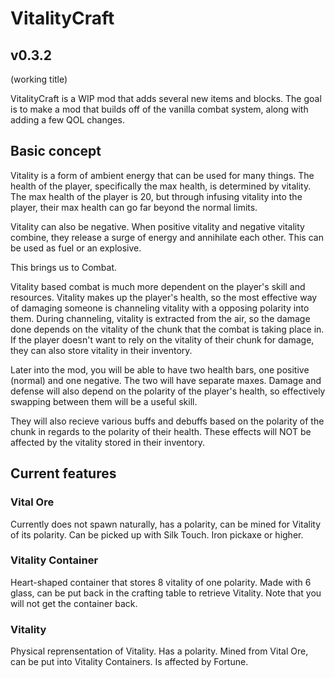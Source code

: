 <H1>VitalityCraft</H1>
<H2> v0.3.2 </H2>
<p> (working title) </p>
<p> VitalityCraft is a WIP mod that adds several new items and blocks. The goal is to make a mod that builds off of the vanilla combat system, along with adding a few QOL changes. </p>
<h2> Basic concept </h2>
<p> Vitality is a form of ambient energy that can be used for many things. The health of the player, specifically the max health, is determined by vitality. 
  The max health of the player is 20, but through infusing vitality into the player, their max health can go far beyond the normal limits. </p>
  
<p> Vitality can also be negative. When positive vitality and negative vitality combine, they release a surge of energy and annihilate each other. This can be used as fuel or an explosive. </p>

<p> This brings us to Combat. </p>

<p> Vitality based combat is much more dependent on the player's skill and resources. Vitality makes up the player's health, so the most effective way of damaging someone is channeling vitality with a opposing polarity into them.
  During channeling, vitality is extracted from the air, so the damage done depends on the vitality of the chunk that the combat is taking place in. If the player doesn't want to rely on the vitality of their chunk for damage, 
  they can also store vitality in their inventory. </p>
  
<p> Later into the mod, you will be able to have two health bars, one positive (normal) and one negative. The two will have separate maxes.
  Damage and defense will also depend on the polarity of the player's health, so effectively swapping between them will be a useful skill. </p>
  
<p> They will also recieve various buffs and debuffs based on the polarity of the chunk in regards to the polarity of their health. These effects will NOT be affected by the vitality stored in their inventory. </p>

<h2> Current features </h2>
<h3> Vital Ore </h3>
<p> Currently does not spawn naturally, has a polarity, can be mined for Vitality of its polarity. Can be picked up with Silk Touch. Iron pickaxe or higher. </p>
<h3> Vitality Container </h3>
<p> Heart-shaped container that stores 8 vitality of one polarity. Made with 6 glass, can be put back in the crafting table to retrieve Vitality. Note that you will not get the container back. </p>
<h3> Vitality </h3>
<p> Physical reprensentation of Vitality. Has a polarity. Mined from Vital Ore, can be put into Vitality Containers. Is affected by Fortune. </p>
